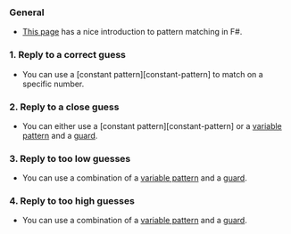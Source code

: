### General

- [This page][pattern-matching] has a nice introduction to pattern matching in F#.

### 1. Reply to a correct guess

- You can use a [constant pattern][constant-pattern] to match on a specific number.

### 2. Reply to a close guess

- You can either use a [constant pattern][constant-pattern] or a [variable pattern][variable-patterns] and a [guard][guards].

### 3. Reply to too low guesses

- You can use a combination of a [variable pattern][variable-patterns] and a [guard][guards].

### 4. Reply to too high guesses

- You can use a combination of a [variable pattern][variable-patterns] and a [guard][guards].

[pattern-matching]: https://docs.microsoft.com/en-us/dotnet/fsharp/language-reference/pattern-matching
[constant-patterns]: https://docs.microsoft.com/en-us/dotnet/fsharp/language-reference/pattern-matching#constant-patterns
[wildcard-patterns]: https://docs.microsoft.com/en-us/dotnet/fsharp/language-reference/pattern-matching#wildcard-pattern
[variable-patterns]: https://docs.microsoft.com/en-us/dotnet/fsharp/language-reference/pattern-matching#variable-patterns
[guards]: https://docs.microsoft.com/en-us/dotnet/fsharp/language-reference/match-expressions#guards-on-patterns
[exhaustive-matching]: https://fsharpforfunandprofit.com/posts/match-expression/#exhaustive-matching
